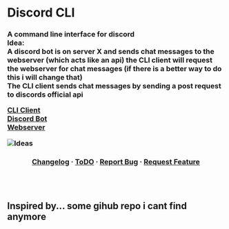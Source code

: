 <h1>Discord CLI</h1>
<h3>A command line interface for discord<br>
Idea:<br>
A discord bot is on server X and sends chat messages to the webserver (which acts like an api) the CLI client will request the webserver for chat messages (if there is a better way to do this i will change that)<br>
The CLI client sends chat messages by sending a post request to discords official api<br>

<a href="https://github.com/TerrificTable/Discord-CLI/tree/master/cli_client">CLI Client</a><br>
<a href="https://github.com/TerrificTable/Discord-CLI/tree/master/discord_bot">Discord Bot</a><br>
<a href="https://github.com/TerrificTable/Discord-CLI/tree/master/webserver">Webserver</a><br>

<img src="https://github.com/TerrificTable/Discord-CLI/blob/main/Discord_CLI_Idea.png" alt="Ideas"/></h3>

<div class="links" align="center">
    <h3>
        <a href="https://github.com/TerrificTable/Discord-CLI/blob/main/Changelog.txt">Changelog</a>
        ·
        <a href="https://github.com/TerrificTable/Discord-CLI/blob/main/ToDo.md">ToDO</a>
        ·
        <a href="https://github.com/TerrificTable/Discord-CLI/issues">Report Bug</a>
        ·
        <a href="https://github.com/TerrificTable/Discord-CLI/issues">Request Feature</a>
    </h3>
</div>

<br><br>
<h2>Inspired by... some gihub repo i cant find anymore</h2>

